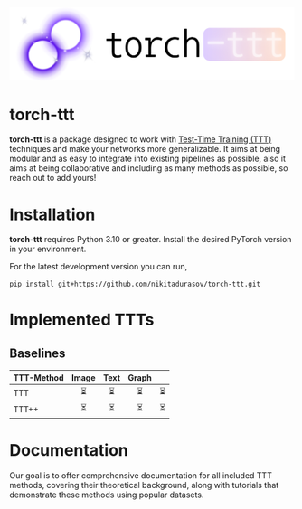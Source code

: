 ![TorchTTT](https://github.com/nikitadurasov/torch-ttt/blob/main/docs/source/_static/images/torch-ttt.png)

# torch-ttt

**torch-ttt** is a package designed to work with [Test-Time Training (TTT)](https://arxiv.org/abs/1909.13231) techniques and make your networks more generalizable. It aims at being modular and as easy to integrate into existing pipelines as possible, also it aims at being collaborative and including as many methods as possible, so reach out to add yours!

# Installation


**torch-ttt** requires Python 3.10 or greater. Install the desired PyTorch version in your environment. 

For the latest development version you can run,

```console
pip install git+https://github.com/nikitadurasov/torch-ttt.git
```

# Implemented TTTs

## Baselines


| TTT-Method                                     | Image | Text | Graph |  |
|-----------------------------------------------|:----------:|:--------------:|:------------:|:---------------------:|
| TTT                      |     ⏳     |       ⏳       |      ⏳      |          ⏳           |
| TTT++                      |     ⏳     |       ⏳       |      ⏳      |          ⏳           |

# Documentation

Our goal is to offer comprehensive documentation for all included TTT methods, covering their theoretical background, along with tutorials that demonstrate these methods using popular datasets.

